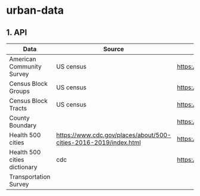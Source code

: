 # urban-data
## 1. API
| Data     | Source | API |
| ----------- | ----------- | ----------- |
| American Community Survey | US census | https://www.census.gov/data/developers/data-sets/acs-5year.html |
| Census Block Groups | US census  | https://www2.census.gov/geo/tiger/GENZ2018/shp/cb_2018_06_bg_500k.zip|
| Census Block Tracts | US census  | https://www2.census.gov/geo/tiger/GENZ2018/shp/cb_2018_25_tract_500k.zip|
| County Boundary |  | https://www2.census.gov/geo/tiger/TIGER2019/COUNTY/tl_2019_us_county.zip |
| Health 500 cities | https://www.cdc.gov/places/about/500-cities-2016-2019/index.html | https://chronicdata.cdc.gov/api/geospatial/yjkw-uj5s?method=export&format=GeoJSON |
| Health 500 cities dictionary | cdc | https://services3.arcgis.com/ZvidGQkLaDJxRSJ2/arcgis/rest/services/500Cities_allMeasures_2017/FeatureServer/3 |
| Transportation Survey | | |

